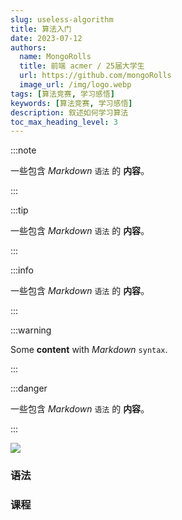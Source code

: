 ```yaml
---
slug: useless-algorithm
title: 算法入门
date: 2023-07-12
authors:
  name: MongoRolls
  title: 前端 acmer / 25届大学生
  url: https://github.com/mongoRolls
  image_url: /img/logo.webp
tags: [算法竞赛, 学习感悟]
keywords: [算法竞赛, 学习感悟]
description: 叙述如何学习算法
toc_max_heading_level: 3
---
```


:::note

一些包含 _Markdown_ `语法` 的 **内容**。

:::

:::tip

一些包含 _Markdown_ `语法` 的 **内容**。

:::

:::info

一些包含 _Markdown_ `语法` 的 **内容**。

:::

:::warning

Some **content** with _Markdown_ `syntax`.

:::

:::danger

一些包含 _Markdown_ `语法` 的 **内容**。

:::

<img src="https://mongorolls-images.oss-cn-shenzhen.aliyuncs.com/img/%7DX68MI8PV%5BBVF%7BA(PB91%60TQ.gif"/>

<!-- truncate -->

### 语法

### 课程
